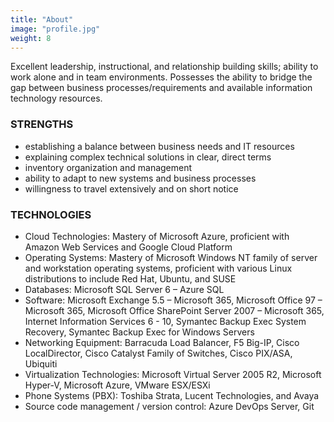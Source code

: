 ```yaml
---
title: "About"
image: "profile.jpg"
weight: 8
---
```

Excellent leadership, instructional, and relationship building skills; ability to work alone and in team environments. Possesses the ability to bridge the gap between business processes/requirements and available information technology resources. 

### STRENGTHS

<ul>
  <li>establishing a balance between business needs and IT resources</li>
  <li>explaining complex technical solutions in clear, direct terms</li>
  <li>inventory organization and management</li>
  <li>ability to adapt to new systems and business processes</li>
  <li>willingness to travel extensively and on short notice</li>
</ul>

### TECHNOLOGIES

<ul>
  <li>Cloud Technologies: Mastery of Microsoft Azure, proficient with Amazon Web Services and Google Cloud Platform</li>
  <li>Operating Systems: Mastery of Microsoft Windows NT family of server and workstation operating systems, proficient with various Linux distributions to include Red Hat, Ubuntu, and SUSE</li>
  <li>Databases: Microsoft SQL Server 6 – Azure SQL</li>
  <li>Software: Microsoft Exchange 5.5 – Microsoft 365, Microsoft Office 97 – Microsoft 365, Microsoft Office SharePoint Server 2007 – Microsoft 365, Internet Information Services  6 - 10, Symantec Backup Exec System Recovery, Symantec Backup Exec for Windows Servers</li>
  <li>Networking Equipment: Barracuda Load Balancer, F5 Big-IP, Cisco LocalDirector, Cisco Catalyst Family of Switches, Cisco PIX/ASA, Ubiquiti</li>
  <li>Virtualization Technologies: Microsoft Virtual Server 2005 R2, Microsoft Hyper-V, Microsoft Azure, VMware ESX/ESXi</li>
  <li>Phone Systems (PBX): Toshiba Strata, Lucent Technologies, and Avaya</li>
  <li>Source code management / version control: Azure DevOps Server, Git</li>
</ul>
